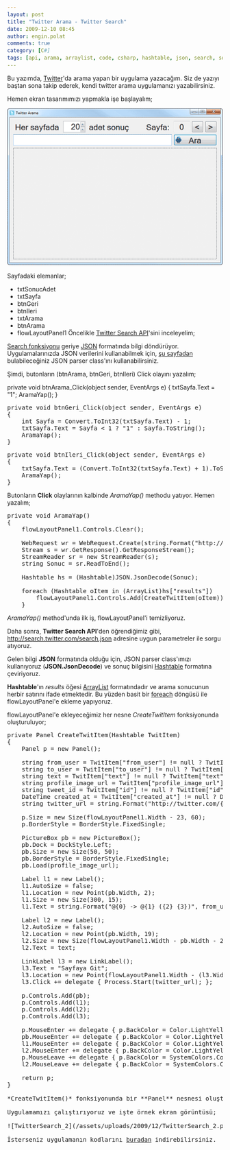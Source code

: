 ```yaml
---
layout: post
title: "Twitter Arama - Twitter Search"
date: 2009-12-10 08:45
author: engin.polat
comments: true
category: [C#]
tags: [api, arama, arraylist, code, csharp, hashtable, json, search, source, twitter]
---
```

Bu yazımda, <a title="Twitter" href="http://www.twitter.com" target="_blank">Twitter</a>'da arama yapan bir uygulama yazacağım. Siz de yazıyı baştan sona takip ederek, kendi twitter arama uygulamanızı yazabilirsiniz.

Hemen ekran tasarımımızı yapmakla işe başlayalım;

![TwitterSearch_1](/assets/uploads/2009/12/TwitterSearch_1.png "TwitterSearch_1")

Sayfadaki elemanlar;


*   txtSonucAdet
*   txtSayfa
*   btnGeri
*   btnIleri
*   txtArama
*   btnArama
*   flowLayoutPanel1
Öncelikle <a title="Twitter: Search API" href="http://apiwiki.twitter.com/Twitter-API-Documentation" target="_blank">Twitter Search API</a>'sini inceleyelim;

<a title="Twitter: Search API Search Method" href="http://apiwiki.twitter.com/Twitter-Search-API-Method%3A-search" target="_blank">Search fonksiyonu</a> geriye <a title="JSON" href="http://www.json.org/" target="_blank">JSON</a> formatında bilgi döndürüyor. Uygulamalarınızda JSON verilerini kullanabilmek için, <a title="JSON Class" href="http://techblog.procurios.nl/k/618/news/view/14605/14863/How-do-I-write-my-own-parser-for-JSON.html" target="_blank">şu sayfadan</a> bulabileceğiniz JSON parser class'ını kullanabilirsiniz.

Şimdi, butonların (btnArama, btnGeri, btnIleri) Click olayını yazalım;


private void btnArama_Click(object sender, EventArgs e)
{
    txtSayfa.Text = "1";
    AramaYap();
}</pre>
<pre class="brush:csharp">private void btnGeri_Click(object sender, EventArgs e)
{
    int Sayfa = Convert.ToInt32(txtSayfa.Text) - 1;
    txtSayfa.Text = Sayfa &lt; 1 ? "1" : Sayfa.ToString();
    AramaYap();
}</pre>
<pre class="brush:csharp">private void btnIleri_Click(object sender, EventArgs e)
{
    txtSayfa.Text = (Convert.ToInt32(txtSayfa.Text) + 1).ToString();
    AramaYap();
}</pre>
Butonların **Click** olaylarının kalbinde *AramaYap()* methodu yatıyor. Hemen yazalım;
<pre class="brush:csharp">private void AramaYap()
{
    flowLayoutPanel1.Controls.Clear();

    WebRequest wr = WebRequest.Create(string.Format("http://search.twitter.com/search.json?q={0}&amp;rpp={1}&amp;page={2}", txtArama.Text, txtSonucAdet.Value, txtSayfa.Text));
    Stream s = wr.GetResponse().GetResponseStream();
    StreamReader sr = new StreamReader(s);
    string Sonuc = sr.ReadToEnd();

    Hashtable hs = (Hashtable)JSON.JsonDecode(Sonuc);

    foreach (Hashtable oItem in (ArrayList)hs["results"])
        flowLayoutPanel1.Controls.Add(CreateTwitItem(oItem));
    }</pre>
*AramaYap()* method'unda ilk iş, flowLayoutPanel'i temizliyoruz.

Daha sonra, **Twitter Search API**'den öğrendiğimiz gibi, http://search.twitter.com/search.json adresine uygun parametreler ile sorgu atıyoruz.

Gelen bilgi **JSON** formatında olduğu için, JSON parser class'ımızı kullanıyoruz (**JSON.JsonDecode**) ve sonuç bilgisini <a title="MSDN: Hashtable" href="http://msdn.microsoft.com/en-us/library/system.collections.hashtable.aspx" target="_blank">Hashtable</a> formatına çeviriyoruz.

**Hashtable**'ın *results* öğesi <a title="MSDN: ArrayList" href="http://msdn.microsoft.com/en-us/library/system.collections.arraylist.aspx" target="_blank">ArrayList</a> formatındadır ve arama sonucunun herbir satırını ifade etmektedir. Bu yüzden basit bir <a title="MSDN: foreach" href="http://msdn.microsoft.com/en-us/library/ttw7t8t6.aspx" target="_blank">foreach</a> döngüsü ile flowLayoutPanel'e ekleme yapıyoruz.

flowLayoutPanel'e ekleyeceğimiz her nesne *CreateTwitItem* fonksiyonunda oluşturuluyor;
<pre class="brush:csharp">private Panel CreateTwitItem(Hashtable TwitItem)
{
    Panel p = new Panel();

    string from_user = TwitItem["from_user"] != null ? TwitItem["from_user"].ToString() : "";
    string to_user = TwitItem["to_user"] != null ? TwitItem["to_user"].ToString() : "";
    string text = TwitItem["text"] != null ? TwitItem["text"].ToString() : "";
    string profile_image_url = TwitItem["profile_image_url"] != null ? TwitItem["profile_image_url"].ToString() : "";
    string tweet_id = TwitItem["id"] != null ? TwitItem["id"].ToString() : "";
    DateTime created_at = TwitItem["created_at"] != null ? DateTime.Parse(TwitItem["created_at"].ToString()) : DateTime.Now;
    string twitter_url = string.Format("http://twitter.com/{0}/statuses/{1}", from_user, tweet_id);

    p.Size = new Size(flowLayoutPanel1.Width - 23, 60);
    p.BorderStyle = BorderStyle.FixedSingle;

    PictureBox pb = new PictureBox();
    pb.Dock = DockStyle.Left;
    pb.Size = new Size(50, 50);
    pb.BorderStyle = BorderStyle.FixedSingle;
    pb.Load(profile_image_url);

    Label l1 = new Label();
    l1.AutoSize = false;
    l1.Location = new Point(pb.Width, 2);
    l1.Size = new Size(300, 15);
    l1.Text = string.Format("@{0} -&gt; @{1} ({2} {3})", from_user, to_user, created_at.ToShortDateString(), created_at.ToShortTimeString());

    Label l2 = new Label();
    l2.AutoSize = false;
    l2.Location = new Point(pb.Width, 19);
    l2.Size = new Size(flowLayoutPanel1.Width - pb.Width - 20, 38);
    l2.Text = text;

    LinkLabel l3 = new LinkLabel();
    l3.Text = "Sayfaya Git";
    l3.Location = new Point(flowLayoutPanel1.Width - (l3.Width - 10), 2);
    l3.Click += delegate { Process.Start(twitter_url); };

    p.Controls.Add(pb);
    p.Controls.Add(l1);
    p.Controls.Add(l2);
    p.Controls.Add(l3);

    p.MouseEnter += delegate { p.BackColor = Color.LightYellow; };
    pb.MouseEnter += delegate { p.BackColor = Color.LightYellow; };
    l1.MouseEnter += delegate { p.BackColor = Color.LightYellow; };
    l2.MouseEnter += delegate { p.BackColor = Color.LightYellow; };
    p.MouseLeave += delegate { p.BackColor = SystemColors.Control; };
    l2.MouseLeave += delegate { p.BackColor = SystemColors.Control; };

    return p;
}

*CreateTwitItem()* fonksiyonunda bir **Panel** nesnesi oluşturup, içerisine bir picturebox, iki label, bir linklabel ekliyoruz ve geriye Panel nesnesini döndürüyoruz. Böylece foreach'in her adımında flowLayoutPanel'e yeni Panel nesnesi ekleniyor.

Uygulamamızı çalıştırıyoruz ve işte örnek ekran görüntüsü;

![TwitterSearch_2](/assets/uploads/2009/12/TwitterSearch_2.png "TwitterSearch_2")

İsterseniz uygulamanın kodlarını <a title="enginpolat.com: TwitterSearch.rar" href="/assets/uploads/2009/12/TwitterSearch.rar" target="_blank">buradan</a> indirebilirsiniz.


